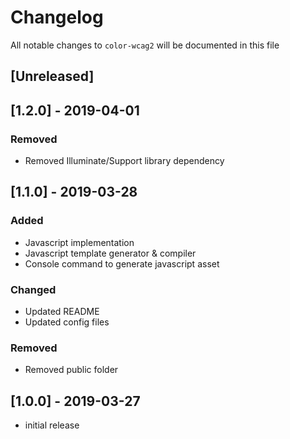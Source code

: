 # Changelog

All notable changes to `color-wcag2` will be documented in this file

## [Unreleased]

## [1.2.0] - 2019-04-01

### Removed
- Removed Illuminate/Support library dependency

## [1.1.0] - 2019-03-28

### Added
- Javascript implementation
- Javascript template generator & compiler
- Console command to generate javascript asset

### Changed
- Updated README
- Updated config files

### Removed
- Removed public folder

## [1.0.0] - 2019-03-27

- initial release
